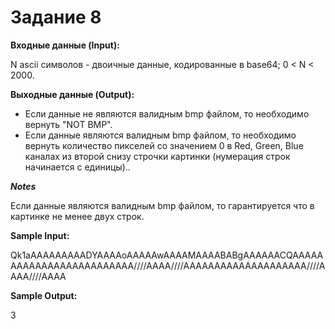 # Задание 8

**Входные данные (Input):** 

N ascii символов - двоичные данные, кодированные в base64; 0 < N < 2000.

**Выходные данные (Output):** 
* Если данные не являются валидным bmp файлом, то необходимо вернуть "NOT BMP".
* Если данные являются валидным bmp файлом, то необходимо вернуть количество пикселей со значением 0 в Red, Green, Blue каналах из второй снизу строчки картинки (нумерация строк начинается с единицы)..

_**Notes**_

Если данные являются валидным bmp файлом, то гарантируется что в картинке не менее двух строк.

**Sample Input:**

Qk1aAAAAAAAAADYAAAAoAAAAAwAAAAMAAAABABgAAAAAACQAAAAAAAAAAAAAAAAAAAAAAAAA////AAAA////AAAAAAAAAAAAAAAAAAAA////AAAA////AAAA

**Sample Output:**

​​​​​​​3
